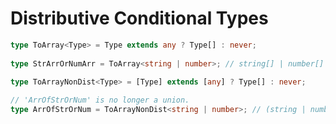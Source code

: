 # Distributive Conditional Types

```ts
type ToArray<Type> = Type extends any ? Type[] : never;
 
type StrArrOrNumArr = ToArray<string | number>; // string[] | number[]
```

```ts
type ToArrayNonDist<Type> = [Type] extends [any] ? Type[] : never;
 
// 'ArrOfStrOrNum' is no longer a union.
type ArrOfStrOrNum = ToArrayNonDist<string | number>; // (string | number)[]
```

[0]: https://www.typescriptlang.org/docs/handbook/2/conditional-types.html#distributive-conditional-types